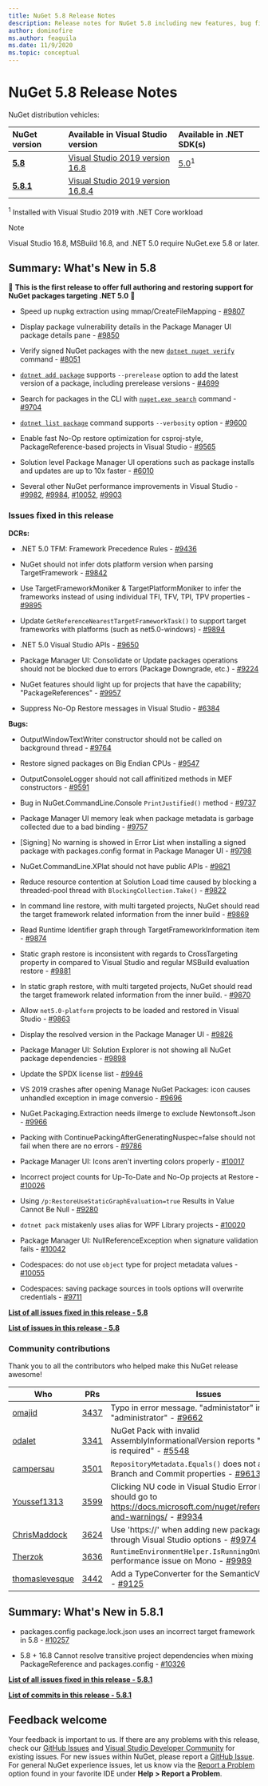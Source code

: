 ```yaml
---
title: NuGet 5.8 Release Notes
description: Release notes for NuGet 5.8 including new features, bug fixes, and DCRs.
author: dominofire
ms.author: feaguila
ms.date: 11/9/2020
ms.topic: conceptual
---
```


# NuGet 5.8 Release Notes

NuGet distribution vehicles:

| NuGet version | Available in Visual Studio version | Available in .NET SDK(s) |
|:---|:---|:---|
| [**5.8**](https://nuget.org/downloads) | [Visual Studio 2019 version 16.8](https://visualstudio.microsoft.com/downloads/) | [5.0](https://dotnet.microsoft.com/download/dotnet-core/5.0)<sup>1</sup> |
| [**5.8.1**](https://nuget.org/downloads) | [Visual Studio 2019 version 16.8.4](https://visualstudio.microsoft.com/downloads/) | |

<sup>1</sup> Installed with Visual Studio 2019 with .NET Core workload
  
> [!NOTE]
> Visual Studio 16.8, MSBuild 16.8, and .NET 5.0 require NuGet.exe 5.8 or later.


## Summary: What's New in 5.8
🎉 **This is the first release to offer full authoring and restoring support for NuGet packages targeting .NET 5.0** 🎉

* Speed up nupkg extraction using mmap/CreateFileMapping - [#9807](https://github.com/NuGet/Home/issues/9807)

* Display package vulnerability details in the Package Manager UI package details pane - [#9850](https://github.com/NuGet/Home/issues/9850)

* Verify signed NuGet packages with the new [`dotnet nuget verify`](https://docs.microsoft.com/dotnet/core/tools/dotnet-nuget-verify) command - [#8051](https://github.com/NuGet/Home/issues/8051)

* [`dotnet add package`](https://docs.microsoft.com/dotnet/core/tools/dotnet-add-package#:~:text=dotnet%20add%20package%201%20Name%202%20Synopsis%203,when%20targeting%20a%20specific%20framework.%20...%206%20Examples) supports `--prerelease` option to add the latest version of a package, including prerelease versions - [#4699](https://github.com/NuGet/Home/issues/4699)

* Search for packages in the CLI with [`nuget.exe search`](https://docs.microsoft.com/nuget/reference/cli-reference/cli-ref-search) command - [#9704](https://github.com/NuGet/Home/issues/9704)

* [`dotnet list package`](https://docs.microsoft.com/dotnet/core/tools/dotnet-list-package) command supports `--verbosity` option - [#9600](https://github.com/NuGet/Home/issues/9600)

* Enable fast No-Op restore optimization for csproj-style, PackageReference-based projects in Visual Studio - [#9565](https://github.com/NuGet/Home/issues/9565)

* Solution level Package Manager UI operations such as package installs and updates are up to 10x faster - [#6010](https://github.com/NuGet/Home/issues/6010)

* Several other NuGet performance improvements in Visual Studio - [#9982](https://github.com/NuGet/Home/issues/9982), [#9984](https://github.com/NuGet/Home/issues/9984), [#10052](https://github.com/NuGet/Home/issues/10052), [#9903](https://github.com/NuGet/Home/issues/9903)


### Issues fixed in this release

**DCRs:**

* .NET 5.0 TFM: Framework Precedence Rules - [#9436](https://github.com/NuGet/Home/issues/9436)

* NuGet should not infer dots platform version when parsing TargetFramework - [#9842](https://github.com/NuGet/Home/issues/9842)

* Use TargetFrameworkMoniker & TargetPlatformMoniker to infer the frameworks instead of using individual TFI, TFV, TPI, TPV properties - [#9895](https://github.com/NuGet/Home/issues/9895)

* Update `GetReferenceNearestTargetFrameworkTask()` to support target frameworks with platforms (such as net5.0-windows) - [#9894](https://github.com/NuGet/Home/issues/9894)

* .NET 5.0 Visual Studio APIs - [#9650](https://github.com/NuGet/Home/issues/9650)

* Package Manager UI: Consolidate or Update packages operations should not be blocked due to errors (Package Downgrade, etc.) - [#9224](https://github.com/NuGet/Home/issues/9224)

* NuGet features should light up for projects that have the capability; "PackageReferences" - [#9957](https://github.com/NuGet/Home/issues/9957)

* Suppress No-Op Restore messages in Visual Studio - [#6384](https://github.com/NuGet/Home/issues/6384)

**Bugs:**

* OutputWindowTextWriter constructor should not be called on background thread - [#9764](https://github.com/NuGet/Home/issues/9764)

* Restore signed packages on Big Endian CPUs - [#9547](https://github.com/NuGet/Home/issues/9547)

* OutputConsoleLogger should not call affinitized methods in MEF constructors - [#9591](https://github.com/NuGet/Home/issues/9591)

* Bug in NuGet.CommandLine.Console `PrintJustified()` method - [#9737](https://github.com/NuGet/Home/issues/9737)

* Package Manager UI memory leak when package metadata is garbage collected due to a bad binding - [#9757](https://github.com/NuGet/Home/issues/9757)

* [Signing] No warning is showed in Error List when installing a signed package with packages.config format in Package Manager UI - [#9798](https://github.com/NuGet/Home/issues/9798)

* NuGet.CommandLine.XPlat should not have public APIs - [#9821](https://github.com/NuGet/Home/issues/9821)

* Reduce resource contention at Solution Load time caused by blocking a threaded-pool thread with `BlockingCollection.Take()` - [#9822](https://github.com/NuGet/Home/issues/9822)

* In command line restore, with multi targeted projects, NuGet should read the target framework related information from the inner build - [#9869](https://github.com/NuGet/Home/issues/9869)

* Read Runtime Identifier graph through TargetFrameworkInformation item - [#9874](https://github.com/NuGet/Home/issues/9874)

* Static graph restore is inconsistent with regards to CrossTargeting property in compared to Visual Studio and regular MSBuild evaluation restore - [#9881](https://github.com/NuGet/Home/issues/9881)

* In static graph restore, with multi targeted projects, NuGet should read the target framework related information from the inner build. - [#9870](https://github.com/NuGet/Home/issues/9870)

* Allow `net5.0-platform` projects to be loaded and restored in Visual Studio - [#9863](https://github.com/NuGet/Home/issues/9863)

* Display the resolved version in the Package Manager UI - [#9826](https://github.com/NuGet/Home/issues/9826)

* Package Manager UI: Solution Explorer is not showing all NuGet package dependencies - [#9898](https://github.com/NuGet/Home/issues/9898)

* Update the SPDX license list - [#9946](https://github.com/NuGet/Home/issues/9946)

* VS 2019 crashes after opening Manage NuGet Packages: icon causes unhandled exception in image conversio - [#9696](https://github.com/NuGet/Home/issues/9696)

* NuGet.Packaging.Extraction needs ilmerge to exclude Newtonsoft.Json - [#9966](https://github.com/NuGet/Home/issues/9966)

* Packing with ContinuePackingAfterGeneratingNuspec=false should not fail when there are no errors - [#9786](https://github.com/NuGet/Home/issues/9786)

* Package Manager UI: Icons aren't inverting colors properly - [#10017](https://github.com/NuGet/Home/issues/10017)

* Incorrect project counts for Up-To-Date and No-Op projects at Restore - [#10026](https://github.com/NuGet/Home/issues/10026)

* Using `/p:RestoreUseStaticGraphEvaluation=true` Results in Value Cannot Be Null - [#9280](https://github.com/NuGet/Home/issues/9280)

* `dotnet pack` mistakenly uses alias for WPF Library projects - [#10020](https://github.com/NuGet/Home/issues/10020)

* Package Manager UI: NullReferenceException when signature validation fails - [#10042](https://github.com/NuGet/Home/issues/10042)

* Codespaces: do not use `object` type for project metadata values  - [#10055](https://github.com/NuGet/Home/issues/10055)

* Codespaces: saving package sources in tools options will overwrite credentials - [#9711](https://github.com/NuGet/Home/issues/9711)


**[List of all issues fixed in this release - 5.8](https://app.zenhub.com/workspaces/nuget-client-team-55aec9a240305cf007585881/reports/release?release=5f03519b777e78b4ffb2edeb)**

**[List of issues in this release - 5.8](https://github.com/NuGet/NuGet.Client/compare/5.7.0.6726...5.8.0.6930)**

### Community contributions

Thank you to all the contributors who helped make this NuGet release awesome!

|Who|PRs|Issues|
|----|----|----|
[omajid](https://github.com/omajid) | [3437](https://github.com/NuGet/NuGet.Client/pull/3437) | Typo in error message. "administator" instead of "administrator" - [#9662](https://github.com/NuGet/Home/issues/9662)
[odalet](https://github.com/odalet) | [3341](https://github.com/NuGet/NuGet.Client/pull/3341) | NuGet Pack with invalid AssemblyInformationalVersion reports "description is required" - [#5548](https://github.com/NuGet/Home/issues/5548)
[campersau](https://github.com/campersau) | [3501](https://github.com/NuGet/NuGet.Client/pull/3501) | `RepositoryMetadata.Equals()` does not account for Branch and Commit properties - [#9613](https://github.com/NuGet/Home/issues/9613)
[Youssef1313](https://github.com/Youssef1313) | [3599](https://github.com/NuGet/NuGet.Client/pull/3599) | Clicking NU code in Visual Studio Error List window should go to https://docs.microsoft.com/nuget/reference/errors-and-warnings/ - [#9934](https://github.com/NuGet/Home/issues/9934)
[ChrisMaddock](https://github.com/ChrisMaddock) | [3624](https://github.com/NuGet/NuGet.Client/pull/3624) | Use 'https://' when adding new package source through Visual Studio options - [#9974](https://github.com/NuGet/Home/issues/9974)
[Therzok](https://github.com/Therzok) | [3636](https://github.com/NuGet/NuGet.Client/pull/3636) | `RuntimeEnvironmentHelper.IsRunningOnVisualStudio` performance issue on Mono - [#9989](https://github.com/NuGet/Home/issues/9989)
[thomaslevesque](https://github.com/thomaslevesque) | [3442](https://github.com/NuGet/NuGet.Client/pull/3442) | Add a TypeConverter for the SemanticVersion class - [#9125](https://github.com/NuGet/Home/issues/9125)

## Summary: What's New in 5.8.1

* packages.config package.lock.json uses an incorrect target framework in 5.8 - [#10257](https://github.com/NuGet/Home/issues/10257)

* 5.8 + 16.8 Cannot resolve transitive project dependencies when mixing PackageReference and packages.config - [#10326](https://github.com/NuGet/Home/issues/10326)

**[List of all issues fixed in this release - 5.8.1](https://app.zenhub.com/workspaces/nuget-client-team-55aec9a240305cf007585881/reports/release?release=5ff7aeae16150e3b19910391)**

**[List of commits in this release - 5.8.1](https://github.com/NuGet/NuGet.Client/compare/5.8.0.6930...5.8.1.7021)**

## Feedback welcome

Your feedback is important to us.  If there are any problems with this release, check our
[GitHub Issues](https://github.com/NuGet/Home/issues) and
[Visual Studio Developer Community](https://developercommunity.visualstudio.com/)
for existing issues.  For new issues within NuGet, please report a
[GitHub Issue](https://github.com/NuGet/Home/issues/new).
For general NuGet experience issues, let us know via the
[Report a Problem](https://docs.microsoft.com/visualstudio/ide/how-to-report-a-problem-with-visual-studio)
option found in your favorite IDE under **Help > Report a Problem**.
